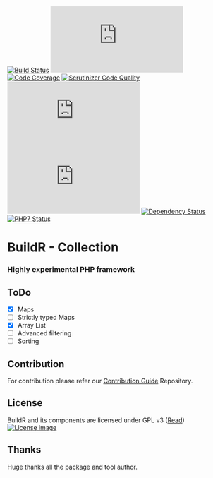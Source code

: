 [![Build Status](http://ci.zolli.hu/view/Components/job/Collection/badge/icon)](http://ci.zolli.hu/view/Components/job/Collection/)
[![Build Stability](http://status.buildr-framework.io/buildstatus/status_modules.php?jobName=Collection&type=stability)](http://ci.zolli.hu/job/Collection/)
[![Code Coverage](https://scrutinizer-ci.com/g/BuildrPHP/Collection/badges/coverage.png?b=master)](https://scrutinizer-ci.com/g/BuildrPHP/Collection/?branch=master)
[![Scrutinizer Code Quality](https://scrutinizer-ci.com/g/BuildrPHP/Collection/badges/quality-score.png?b=master)](https://scrutinizer-ci.com/g/BuildrPHP/Collection/?branch=master)
[![Test Results](http://status.buildr-framework.io/buildstatus/status_modules.php?jobName=Collection&type=tests)](http://ci.zolli.hu/job/Collection/)
[![CRAP Report](http://status.buildr-framework.io/buildstatus/status_modules.php?jobName=Collection&type=crap)](http://ci.zolli.hu/job/Collection/)
[![Dependency Status](https://www.versioneye.com/user/projects/56aa23de7e03c700377df595/badge.svg?style=flat)](https://www.versioneye.com/user/projects/56aa23de7e03c700377df595)
[![PHP7 Status](https://img.shields.io/badge/PHP7-tested-8892BF.svg)](https://github.com/BuildrPHP/ClassLoader)


# BuildR - Collection
### Highly experimental PHP framework

## ToDo

 - [X] Maps
 - [ ] Strictly typed Maps
 - [X] Array List
 - [ ] Advanced filtering
 - [ ] Sorting

## Contribution

For contribution please refer our [Contribution Guide](https://github.com/BuildrPHP/Coding-Standard) Repository.

## License

BuildR and its components are licensed under GPL v3 ([Read](https://raw.githubusercontent.com/BuildrPHP/Collection/master/LICENSE.md))
[![License image](http://gplv3.fsf.org/gplv3-88x31.png)]()

## Thanks

Huge thanks all the package and tool author.
